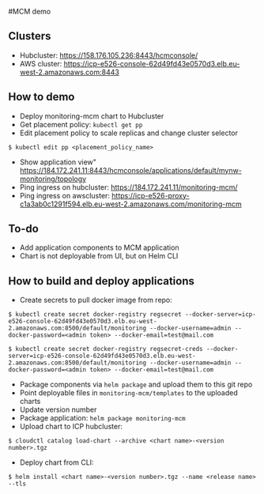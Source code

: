 #MCM demo

## Clusters
- Hubcluster: https://158.176.105.236:8443/hcmconsole/
- AWS cluster: https://icp-e526-console-62d49fd43e0570d3.elb.eu-west-2.amazonaws.com:8443

## How to demo
- Deploy monitoring-mcm chart to Hubcluster
- Get placement policy: `kubectl get pp`
- Edit placement policy to scale replicas and change cluster selector
```
$ kubectl edit pp <placement_policy_name>
```
- Show application view" https://184.172.241.11:8443/hcmconsole/applications/default/mynw-monitoring/topology
- Ping ingress on hubcluster: https://184.172.241.11/monitoring-mcm/
- Ping ingress on awscluster: https://icp-e526-proxy-c1a3ab0c1291f594.elb.eu-west-2.amazonaws.com/monitoring-mcm

## To-do
- Add application components to MCM application
- Chart is not deployable from UI, but on Helm CLI

## How to build and deploy applications
- Create secrets to pull docker image from repo:
```
$ kubectl create secret docker-registry regsecret --docker-server=icp-e526-console-62d49fd43e0570d3.elb.eu-west-2.amazonaws.com:8500/default/monitoring --docker-username=admin --docker-password=<admin token> --docker-email=test@mail.com
```
```
$ kubectl create secret docker-registry regsecret-creds --docker-server=icp-e526-console-62d49fd43e0570d3.elb.eu-west-2.amazonaws.com:8500/default/monitoring --docker-username=admin --docker-password=<admin token> --docker-email=test@mail.com
```
- Package components via `helm package` and upload them to this git repo
- Point deployable files in `monitoring-mcm/templates` to the uploaded charts
- Update version number
- Package application: `helm package monitoring-mcm`
- Upload chart to ICP hubcluster:
```
$ cloudctl catalog load-chart --archive <chart name>-<version number>.tgz
```
- Deploy chart from CLI:
```
$ helm install <chart name>-<version number>.tgz --name <release name> --tls
```
